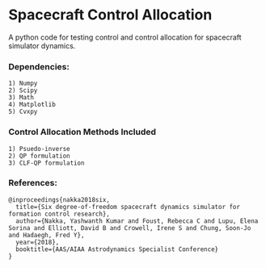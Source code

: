 # Spacecraft Control Allocation
A python code for testing control and control allocation for spacecraft simulator dynamics.

### Dependencies: 
```
1) Numpy 
2) Scipy
3) Math
4) Matplotlib
5) Cvxpy  
```
### Control Allocation Methods Included
```
1) Psuedo-inverse 
2) QP formulation 
3) CLF-QP formulation 
```

### References:
```
@inproceedings{nakka2018six,
  title={Six degree-of-freedom spacecraft dynamics simulator for formation control research},
  author={Nakka, Yashwanth Kumar and Foust, Rebecca C and Lupu, Elena Sorina and Elliott, David B and Crowell, Irene S and Chung, Soon-Jo and Hadaegh, Fred Y},
  year={2018},
  booktitle={AAS/AIAA Astrodynamics Specialist Conference}
}

```
